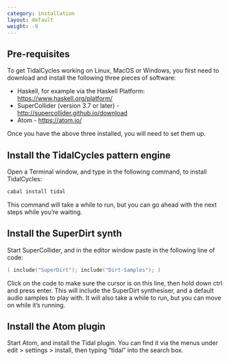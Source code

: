 ```yaml
---
category: installation
layout: default
weight: -9
---
```


## Pre-requisites

To get TidalCycles working on Linux, MacOS or Windows, you first need to download and install the following three pieces of software:

* Haskell, for example via the Haskell Platform: https://www.haskell.org/platform/
* SuperCollider (version 3.7 or later) - http://supercollider.github.io/download 
* Atom - https://atom.io/ 

Once you have the above three installed, you will need to set them up.

## Install the TidalCycles pattern engine

Open a Terminal window, and type in the following command, to install TidalCycles:

~~~~bash
cabal install tidal
~~~~

This command will take a while to run, but you can go ahead with the next steps while you’re waiting.

## Install the SuperDirt synth

Start SuperCollider, and in the editor window paste in the following line of code:

~~~~c
( include("SuperDirt"); include("Dirt-Samples"); )
~~~~

Click on the code to make sure the cursor is on this line, then hold down ctrl and press enter. This will include the SuperDirt synthesiser, and a default audio samples to play with. It will also take a while to run, but you can move on while it’s running.

## Install the Atom plugin

Start Atom, and install the Tidal plugin. You can find it via the menus under edit > settings > install, then typing “tidal” into the search box.
